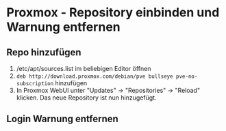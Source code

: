 # Proxmox - Repository einbinden und Warnung entfernen

## Repo hinzufügen
1. /etc/apt/sources.list im beliebigen Editor öffnen
2. `deb http://download.proxmox.com/debian/pve bullseye pve-no-subscription` hinzufügen
3. In Proxmox WebUI unter "Updates" -> "Repositories" -> "Reload" klicken. Das neue Repository ist nun hinzugefügt.

## Login Warnung entfernen

